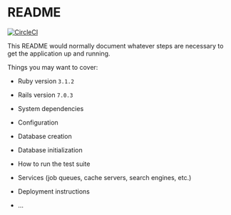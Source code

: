# README
[![CircleCI](https://circleci.com/gh/arkniazi/track-your-goals.svg?style=svg)](https://circleci.com/gh/arkniazi/track-your-goals)

This README would normally document whatever steps are necessary to get the
application up and running.

Things you may want to cover:

* Ruby version `3.1.2`
* Rails version `7.0.3`

* System dependencies

* Configuration

* Database creation

* Database initialization

* How to run the test suite

* Services (job queues, cache servers, search engines, etc.)

* Deployment instructions

* ...
